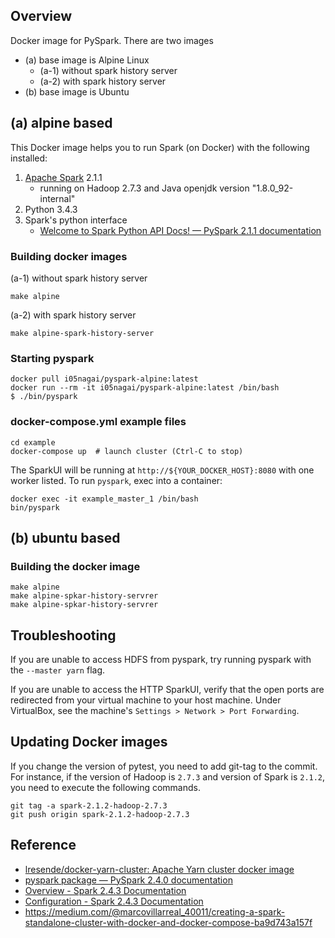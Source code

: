 ## Overview
Docker image for PySpark.
There are two images 

* (a) base image is Alpine Linux
    * (a-1) without spark history server
    * (a-2) with spark history server
* (b) base image is Ubuntu

## (a) alpine based
This Docker image helps you to run Spark (on Docker) with the following installed:

1. [Apache Spark](https://spark.apache.org/) 2.1.1
    * running on Hadoop 2.7.3 and Java openjdk version "1.8.0_92-internal"
2. Python 3.4.3
3. Spark's python interface
    * [Welcome to Spark Python API Docs! — PySpark 2.1.1 documentation](http://spark.apache.org/docs/latest/api/python/index.html)


### Building docker images
(a-1) without spark history server

```
make alpine
```

(a-2) with spark history server

```
make alpine-spark-history-server
```

### Starting pyspark

```
docker pull i05nagai/pyspark-alpine:latest
docker run --rm -it i05nagai/pyspark-alpine:latest /bin/bash
$ ./bin/pyspark
```

### docker-compose.yml example files

```
cd example
docker-compose up  # launch cluster (Ctrl-C to stop)
```

The SparkUI will be running at `http://${YOUR_DOCKER_HOST}:8080` with one
worker listed. To run `pyspark`, exec into a container:

```
docker exec -it example_master_1 /bin/bash
bin/pyspark
```

## (b) ubuntu based

### Building the docker image

```
make alpine
make alpine-spkar-history-servrer
make alpine-spkar-history-servrer
```

## Troubleshooting
If you are unable to access HDFS from pyspark, try running pyspark with the `--master yarn` flag.

If you are unable to access the HTTP SparkUI, verify that the open ports are redirected from your virtual machine to your host machine. Under VirtualBox, see the machine's `Settings > Network > Port Forwarding`.


## Updating Docker images

If you change the version of pytest, you need to add git-tag to the commit.
For instance, if the version of Hadoop is `2.7.3` and version of Spark is `2.1.2`, you need to execute the following commands.

```
git tag -a spark-2.1.2-hadoop-2.7.3
git push origin spark-2.1.2-hadoop-2.7.3
```

## Reference
- [lresende/docker\-yarn\-cluster: Apache Yarn cluster docker image](https://github.com/lresende/docker-yarn-cluster)
- [pyspark package — PySpark 2\.4\.0 documentation](https://spark.apache.org/docs/2.4.0/api/python/pyspark.html)
- [Overview \- Spark 2\.4\.3 Documentation](https://spark.apache.org/docs/latest/index.html)
- [Configuration \- Spark 2\.4\.3 Documentation](https://spark.apache.org/docs/latest/configuration.html)
- https://medium.com/@marcovillarreal_40011/creating-a-spark-standalone-cluster-with-docker-and-docker-compose-ba9d743a157f
